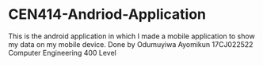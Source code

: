 # CEN414-Andriod-Application
This is the android application in which I made a mobile application to show my data on my mobile device. Done by Odumuyiwa Ayomikun 17CJ022522 Computer Engineering 400 Level
